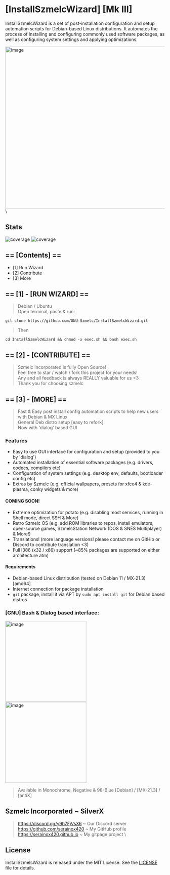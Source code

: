 # [InstallSzmelcWizard] [Mk III]

InstallSzmelcWizard is a set of post-installation configuration and setup automation scripts for Debian-based Linux distributions. It automates the process of installing and configuring commonly used software packages, as well as configuring system settings and applying optimizations.

<img src="https://i.imgur.com/ez1qwLZ.png" alt="image" width="512"> \


## Stats
![coverage](https://img.shields.io/badge/[x64]_amd64-100%25-green)
![coverage](https://img.shields.io/badge/[x86]_i386-85%25-yellowgreen)

## == [Contents] ==
- [1] Run Wizard
- [2] Contribute
- [3] More

## == [1] - [RUN WIZARD] ==
> Debian / Ubuntu \
> Open terminal, paste & run: 

```git clone https://github.com/GNU-Szmelc/InstallSzmelcWizard.git``` 
> Then 

```cd InstallSzmelcWizard && chmod -x exec.sh && bash exec.sh```

## == [2] - [CONTRIBUTE] ==
> Szmelc Incorporated is fully Open Source! \
> Feel free to star / watch / fork this project for your needs! \
> Any and all feedback is always REALLY valuable for us <3 \
> Thank you for choosing szmelc

## == [3] - [MORE] ==
> Fast & Easy post install config automation scripts to help new users with Debian & MX	Linux \
> General Deb distro setup [easy to refork] \
> Now with 'dialog' based GUI

### Features
- Easy to use GUI interface for configuration and setup (provided to you by 'dialog')
- Automated installation of essential software packages (e.g. drivers, codecs, compilers etc)
- Configuration of system settings (e.g. desktop env, defaults, bootloader config etc)
- Extras by Szmelc (e.g. official wallpapers, presets for xfce4 & kde-plasma, conky widgets & more)

#### COMING SOON!
- Extreme optimization for potato (e.g. disabling most services, running in Shell mode, direct SSH & More)
- Retro Szmelc OS (e.g. add ROM libraries to repos, install emulators, open-source games, SzmelcStation Network (DOS & SNES Multiplayer) & More!)
- Translations! (more language versions! please contact me on GitHib or Discord to contribute translation <3)
- Full i386 (x32 / x86) support (~85% packages are supported on either architecture atm)

#### Requirements
- Debian-based Linux distribution (tested on Debian 11 / MX-21.3) [amd64]
- Internet connection for package installation
- `git` package, install it via APT by `sudo apt install git` for Debian based distros

### [GNU] Bash & Dialog based interface:
<img src="https://i.imgur.com/sCxKLC8.png" alt="image" width="256">
<img src="https://i.imgur.com/ZT6ifZE.png" alt="image" width="256">

> Available in Monochrome, Negative & 98-Blue
> [Debian] / [MX-21.3] / [antiX]

## Szmelc Incorporated ~ SilverX
> https://discord.gg/y9h7FjVsX6 ~ Our Discord server \
> https://github.com/serainox420 ~ My GitHub profile \
> https://serainox420.github.io ~ My gitpage project \

## License

InstallSzmelcWizard is released under the MIT License. See the [LICENSE](LICENSE) file for details.
